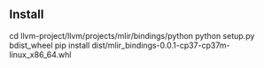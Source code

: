 ## Install

cd llvm-project/llvm/projects/mlir/bindings/python
python setup.py bdist_wheel
pip install dist/mlir_bindings-0.0.1-cp37-cp37m-linux_x86_64.whl
